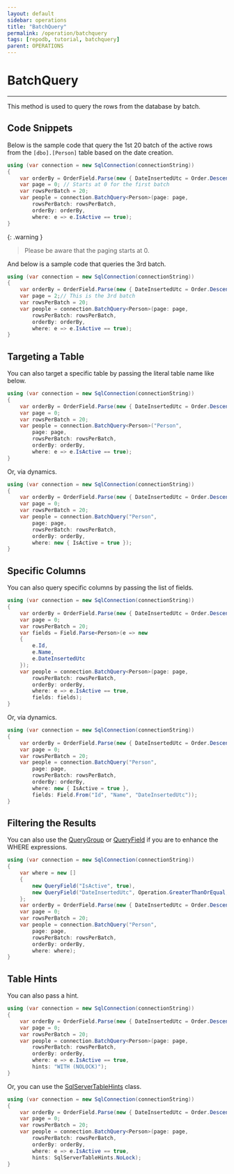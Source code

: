 ```yaml
---
layout: default
sidebar: operations
title: "BatchQuery"
permalink: /operation/batchquery
tags: [repodb, tutorial, batchquery]
parent: OPERATIONS
---
```


# BatchQuery

---

This method is used to query the rows from the database by batch.

## Code Snippets

Below is the sample code that query the 1st 20 batch of the active rows from the `[dbo].[Person]` table based on the date creation.

```csharp
using (var connection = new SqlConnection(connectionString))
{
    var orderBy = OrderField.Parse(new { DateInsertedUtc = Order.Descending });
    var page = 0; // Starts at 0 for the first batch
    var rowsPerBatch = 20;
    var people = connection.BatchQuery<Person>(page: page,
        rowsPerBatch: rowsPerBatch,
        orderBy: orderBy,
        where: e => e.IsActive == true);
}
```

{: .warning }
> Please be aware that the paging starts at 0.

And below is a sample code that queries the 3rd batch.

```csharp
using (var connection = new SqlConnection(connectionString))
{
    var orderBy = OrderField.Parse(new { DateInsertedUtc = Order.Descending });
    var page = 2;// This is the 3rd batch
    var rowsPerBatch = 20;
    var people = connection.BatchQuery<Person>(page: page,
        rowsPerBatch: rowsPerBatch,
        orderBy: orderBy,
        where: e => e.IsActive == true);
}
```

## Targeting a Table

You can also target a specific table by passing the literal table name like below.

```csharp
using (var connection = new SqlConnection(connectionString))
{
    var orderBy = OrderField.Parse(new { DateInsertedUtc = Order.Descending });
    var page = 0;
    var rowsPerBatch = 20;
    var people = connection.BatchQuery<Person>("Person",
        page: page,
        rowsPerBatch: rowsPerBatch,
        orderBy: orderBy,
        where: e => e.IsActive == true);
}
```

Or, via dynamics.

```csharp
using (var connection = new SqlConnection(connectionString))
{
    var orderBy = OrderField.Parse(new { DateInsertedUtc = Order.Descending });
    var page = 0;
    var rowsPerBatch = 20;
    var people = connection.BatchQuery("Person",
        page: page,
        rowsPerBatch: rowsPerBatch,
        orderBy: orderBy,
        where: new { IsActive = true });
}
```

## Specific Columns

You can also query specific columns by passing the list of fields.

```csharp
using (var connection = new SqlConnection(connectionString))
{
    var orderBy = OrderField.Parse(new { DateInsertedUtc = Order.Descending });
    var page = 0;
    var rowsPerBatch = 20;
    var fields = Field.Parse<Person>(e => new
    {
        e.Id,
        e.Name,
        e.DateInsertedUtc
    });
    var people = connection.BatchQuery<Person>(page: page,
        rowsPerBatch: rowsPerBatch,
        orderBy: orderBy,
        where: e => e.IsActive == true,
        fields: fields);
}
```

Or, via dynamics.

```csharp
using (var connection = new SqlConnection(connectionString))
{
    var orderBy = OrderField.Parse(new { DateInsertedUtc = Order.Descending });
    var page = 0;
    var rowsPerBatch = 20;
    var people = connection.BatchQuery("Person",
        page: page,
        rowsPerBatch: rowsPerBatch,
        orderBy: orderBy,
        where: new { IsActive = true },
        fields: Field.From("Id", "Name", "DateInsertedUtc"));
}
```

## Filtering the Results

You can also use the [QueryGroup](/class/querygroup) or [QueryField](/class/queryfield) if you are to enhance the WHERE expressions.

```csharp
using (var connection = new SqlConnection(connectionString))
{
    var where = new []
    {
        new QueryField("IsActive", true),
        new QueryField("DateInsertedUtc", Operation.GreaterThanOrEqual, DateTime.UtcNow.Date.AddDays(-1))
    };
    var orderBy = OrderField.Parse(new { DateInsertedUtc = Order.Descending })
    var page = 0;
    var rowsPerBatch = 20;
    var people = connection.BatchQuery("Person",
        page: page,
        rowsPerBatch: rowsPerBatch,
        orderBy: orderBy,
        where: where);
}
```

## Table Hints

You can also pass a hint.

```csharp
using (var connection = new SqlConnection(connectionString))
{
    var orderBy = OrderField.Parse(new { DateInsertedUtc = Order.Descending });
    var page = 0;
    var rowsPerBatch = 20;
    var people = connection.BatchQuery<Person>(page: page,
        rowsPerBatch: rowsPerBatch,
        orderBy: orderBy,
        where: e => e.IsActive == true,
        hints: "WITH (NOLOCK)");
}
```

Or, you can use the [SqlServerTableHints](/classes[SqlServerTableHints](/class/sqlservertablehints)) class.

```csharp
using (var connection = new SqlConnection(connectionString))
{
    var orderBy = OrderField.Parse(new { DateInsertedUtc = Order.Descending });
    var page = 0;
    var rowsPerBatch = 20;
    var people = connection.BatchQuery<Person>(page: page,
        rowsPerBatch: rowsPerBatch,
        orderBy: orderBy,
        where: e => e.IsActive == true,
        hints: SqlServerTableHints.NoLock);
}
```
